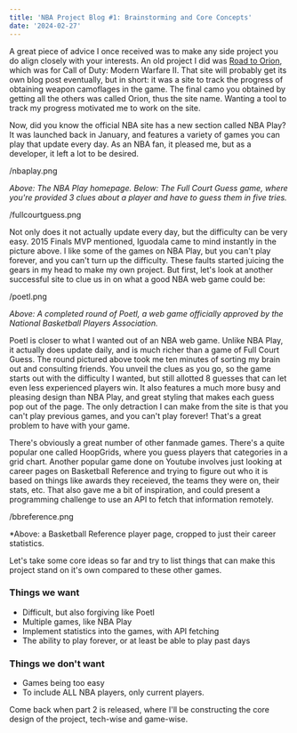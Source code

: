 ```yaml
---
title: 'NBA Project Blog #1: Brainstorming and Core Concepts'
date: '2024-02-27'
---
```


A great piece of advice I once received was to make any side project you do align closely with your interests. An old project I did was [Road to Orion](https://roadtoorion.web.app/), which was for Call of Duty: Modern Warfare II. That site will probably get its own blog post eventually, but in short: it was a site to track the progress of obtaining weapon camoflages in the game. The final camo you obtained by getting all the others was called Orion, thus the site name. Wanting a tool to track my progress motivated me to work on the site.

Now, did you know the official NBA site has a new section called NBA Play? It was launched back in January, and features a variety of games you can play that update every day. As an NBA fan, it pleased me, but as a developer, it left a lot to be desired.

/nbaplay.png

*Above: The NBA Play homepage. Below: The Full Court Guess game, where you're provided 3 clues about a player and have to guess them in five tries.*

/fullcourtguess.png

Not only does it not actually update every day, but the difficulty can be very easy. 2015 Finals MVP mentioned, Iguodala came to mind instantly in the picture above. I like some of the games on NBA Play, but you can't play forever, and you can't turn up the difficulty. These faults started juicing the gears in my head to make my own project. But first, let's look at another successful site to clue us in on what a good NBA web game could be:

/poetl.png

*Above: A completed round of Poetl, a web game officially approved by the National Basketball Players Association.*

Poetl is closer to what I wanted out of an NBA web game. Unlike NBA Play, it actually does update daily, and is much richer than a game of Full Court Guess. The round pictured above took me ten minutes of sorting my brain out and consulting friends. You unveil the clues as you go, so the game starts out with the difficulty I wanted, but still allotted 8 guesses that can let even less experienced players win. It also features a much more busy and pleasing design than NBA Play, and great styling that makes each guess pop out of the page. The only detraction I can make from the site is that you can't play previous games, and you can't play forever! That's a great problem to have with your game.

There's obviously a great number of other fanmade games. There's a quite popular one called HoopGrids, where you guess players that categories in a grid chart. Another popular game done on Youtube involves just looking at career pages on Basketball Reference and trying to figure out who it is based on things like awards they receieved, the teams they were on, their stats, etc. That also gave me a bit of inspiration, and could present a programming challenge to use an API to fetch that information remotely.

/bbreference.png

*Above: a Basketball Reference player page, cropped to just their career statistics.

Let's take some core ideas so far and try to list things that can make this project stand on it's own compared to these other games.

### Things we want
- Difficult, but also forgiving like Poetl
- Multiple games, like NBA Play
- Implement statistics into the games, with API fetching
- The ability to play forever, or at least be able to play past days

### Things we don't want
- Games being too easy
- To include ALL NBA players, only current players.

Come back when part 2 is released, where I'll be constructing the core design of the project, tech-wise and game-wise.